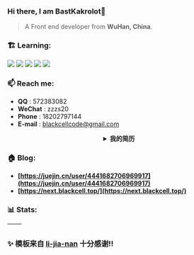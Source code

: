 ### Hi there, I am BastKakrolot👋

> A Front end developer from **WuHan, China**.

### 🏗️ Learning:

<code><img src="https://img.shields.io/badge/typescript-%23007ACC.svg?style=for-the-badge&logo=typescript&logoColor=white"/></code>
<code><img src="https://img.shields.io/badge/react-%2320232a.svg?style=for-the-badge&logo=react&logoColor=%2361DAFB"/></code>
<code><img src="https://img.shields.io/badge/node.js-6DA55F?style=for-the-badge&logo=node.js&logoColor=white"/></code>
<code><img src="https://img.shields.io/badge/vuejs-%2335495e.svg?style=for-the-badge&logo=vuedotjs&logoColor=%234FC08D"/></code>
<code><img src="https://img.shields.io/badge/nextjs-%2320232a.svg?style=for-the-badge&logo=nextdotjs&logoColor=%234FC08D"/></code>

### 📫 Reach me:

- **QQ** : 572383082
- **WeChat** : zzzs20
- **Phone** : 18202797144
- **E-mail** : blackcellcode@gmail.com

<details>
    <summary align="center"><b>我的简历</b></summary>

## 联系信息
- **手机**: （+86）18202797144
- **邮箱**: blackcellcode@gmail.com
- **GitHub**: github.com/BastKakrolot
- **掘金**: juejin.cn/user/4441682706969917
- **博客**：next.blackcell.top

## 个人简介

- 熟悉代码开发到上线全流程，对协同开发，分支管理，项目配置等都有较深刻的最佳实践 ，经历过多种分支模型
- 会多审视重构代码，在 Gitlab 上对组内成员进行 code review 积极组织前端分享会，以及代码审查会
- 有中后台大型项目、移动端开发经验，熟悉前端性能优化的实现，例如代码优化、打包优化、资源优化，能结合实际业务场景进行优化
- 熟悉 Webpack 等打包工具的基本配置， 能够对以上工具进行二次封装、基于以上工具搭建通用的开发环境
- 熟悉 prettier / eslint 基本配置，有良好且严格的编码习惯
- 能按照 UI 完成页面还原，任务完成度高

## 工作经验

### XX科技有限公司 - 前端工程师/研发中心/大前端组 （ 2022.02 - 2024.04）

- 负责组内公共组件开发建设工作（可编辑表格等，虚拟列表，可拖动列，）
- 负责组内项目维护，底层逻辑优化，比如开发中途添加主题功
- 负责组内成员任务分配 & CodeReview 工作
- 维护组内代码规范，持续输出项目文档
`react` `ahooks` `Umi` `Antd` `Css-Module` `JSX` ...

### XX有限公司 - web前端 （2019.07 - 2022.02）

- 开发了移动端和桌面端的高保真界面，采用了响应式设计。
- 实现了复杂的前端交互逻辑和组件复用。
 `swiper` `vue` `Bootstrap` `jquery` `animate` ...

### XX科技有限公司 - 前端开发工程师 （2017.07 - 2019.07）
- 开发了PC端的多个项目（包括但不限于一窗受理系统，土地二级交易市场，统一 OA等）。
- 对静态资源核心库进行维护和更新。
- 为旧项目重新搭建底层框架，优化和升级原有系统。
`elementui` `highcharts` `requirejs` `vue` `axios` ...

## 个人项目/作品集

### 基于Next的博客项目

这是我个人开发的博客项目，可以在联系信息中访问我的主页进行查看，该博客使用Next14 进行搭建，支持自动部署实现CI/CD，提交后会调用github的工作流，通过读取配置文件，进行打包。然后将打包后的镜像推送至dockerhub，然后远程调用服务器拉取最新的docker镜像部署，至此可以完成持续部署。博客使用的域名证书通过acme.sh进行自动化续签，该博客支持mdx，可以再编写文章时调用配置好的组件进行更优美的展示，在完成这个功能时发现mdx与部分最新版本的插件不兼容，因此排查了许久，最后通过降级完成此部分功能，此项目能够学习最前沿技术的同时也能让自己的基础更加巩固。数据的存储使用的MongoDB，通过app-router进行获取，其中有部分数据是通过server-Component直接加载，登录部分使用next-auth进行鉴权，可以接入多种登录。
 `mongodb` `next-auth` `vditor` `react-photo-view` `ahooks` `tailwindcss` `next-mdx-remote` `react-mde` `@nextui-org/react` `@mui/material` `@ricons/fa`...

## 供应链管理系统

在此项目中我负责新模块开发，公共组件维护等任务。在开发新模块时能够清晰认知业务需求，高效完成模块搭建。自觉担当公共组件维护工作，这个项目中，当表格数据量达到十万级时，页面会卡死，即使没卡死也会导致编辑过程异常卡顿，使用虚拟列表以及优化编辑逻辑，重构表格内部代码删除冗余方法和过程，使该组件内部细分各个模块，便于日后维护和扩展，并且添加拖拽排序功能，对于十万级数据的编辑也能做到流畅无卡顿，最后此组件在公司内部得到高评价，许多项目都应用了此组件。提倡使用hooks编程，将ui与逻辑分离，大大提高开发效率！维护供应链代码规范，持续更新供应链组件文档，持续输出项目文档。
`Umi3.5` `ahooks` `antd` `React` `mobx` `dva` `v-list` `fomily` ...

## 微信点单程序

项目使用微信小程序框架开发，登陆后获取id，用户详情，订单信息等进行socket连接前后台交互；首页分为6个模块：首页展示、餐品点单、订单提交页、订单列表、订单详情、个人中心。首页展示主要展示当前推荐商品以及用户基本信息和操作按钮，餐品点单页面进入后会选择用餐人数，在餐品列表上方也会展示当前推荐餐品，左侧分类和右侧餐品列表实现联动，用户点完餐品后会进入订单提交页面。 订单提交页面展示用户所选商品列表、就餐人数、餐厅地址点击可进入地图查看并可以进行导航、电话点击可直接拨打、用户选择预约时间，确认完毕后进入支付，支付成功则会进入订单详情页面。订单详情页面展示当前订单信息，流水号，交易号等信息。订单列表展示用户历史订单以及进行中订单基本信息，点击后可进入订单详情查看。中心页面展示用户头像，积分，优惠券等信息

## 教育背景
### 武汉软件工程职业学院-软件技术 （2015 - 2018）
- 主修课程: 软件技术
- 证书：计算机二级
- 奖项: 2017参加蓝桥杯获得省赛一等奖 决赛在北大举行获得国赛二等奖

# 致谢
感谢您花时间阅读我的简历，期待能有机会和您共事。

</details>

### 🏠 Blog:

- **[https://juejin.cn/user/4441682706969917](https://juejin.cn/user/4441682706969917)**
- **[https://next.blackcell.top/](https://next.blackcell.top/)**

### 📊 Stats:

| <img align="center" src="https://github-readme-stats.vercel.app/api?username=BastKakrolot&show_icons=true&theme=buefy&hide_border=true" alt="" /> | <img align="center" src="https://github-readme-stats.vercel.app/api/top-langs/?username=BastKakrolot&layout=compact&theme=buefy&hide_border=true" alt="" /> |
| ------------------------------------------------------------------------------------------------------------------------------------------------- | ----------------------------------------------------------------------------------------------------------------------------------------------------------- |

### ✨ 模板来自 [li-jia-nan](https://github.com/li-jia-nan) 十分感谢!!
